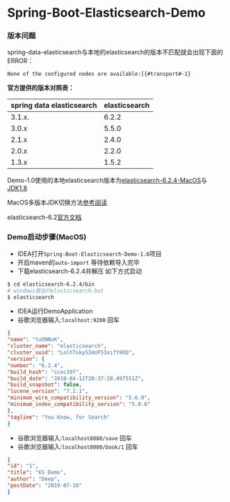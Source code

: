 # Spring-Boot-Elasticsearch-Demo

### 版本问题

spring-data-elasticsearch与本地的elasticsearch的版本不匹配就会出现下面的ERROR：

```
None of the configured nodes are available:[{#transport#-1}
```

**官方提供的版本对照表：**

|  spring data elasticsearch   | elasticsearch  |
|  --------------------------  | -------------  |
|          3.1.x.              |     6.2.2      |
|          3.0.x               |     5.5.0      |
|          2.1.x               |     2.4.0      |
|          2.0.x               |     2.2.0      |
|          1.3.x               |     1.5.2      |

Demo-1.0使用的本地elasticsearch版本为[elasticsearch-6.2.4-MacOS](https://www.elastic.co/downloads/past-releases/elasticsearch-6-2-4)与[JDK1.8](https://www.oracle.com/technetwork/java/javase/downloads/jdk8-downloads-2133151.html)

MacOS多版本JDK切换方法[参考阅读](https://docs.oracle.com/javase/8/docs/technotes/guides/install/mac_jdk.html#CHDBADCG)

elasticsearch-6.2[官方文档](https://www.elastic.co/guide/en/elasticsearch/reference/6.2/index.html)

### Demo启动步骤(MacOS)

- IDEA打开`Spring-Boot-Elasticsearch-Demo-1.0`项目
- 开启maven的`auto-import` 等待依赖导入完毕
- 下载elasticsearch-6.2.4并解压 如下方式启动

```bash
$ cd elasticsearch-6.2.4/bin
# windows是运行elasticsearch.bat
$ elasticsearch
```
- IDEA运行DemoApplication
- 谷歌浏览器输入:`localhost:9200` 回车

```json
{
"name": "tuONNuK",
"cluster_name": "elasticsearch",
"cluster_uuid": "LolhTskySImUF5IeifY8OQ",
"version": {
"number": "6.2.4",
"build_hash": "ccec39f",
"build_date": "2018-04-12T20:37:28.497551Z",
"build_snapshot": false,
"lucene_version": "7.2.1",
"minimum_wire_compatibility_version": "5.6.0",
"minimum_index_compatibility_version": "5.0.0"
},
"tagline": "You Know, for Search"
}
```

- 谷歌浏览器输入:`localhost8080/save` 回车
- 谷歌浏览器输入:`localhost8080/book/1` 回车

```json
{
"id": "1",
"title": "ES Demo",
"author": "Deep",
"postDate": "2019-07-18"
}
```